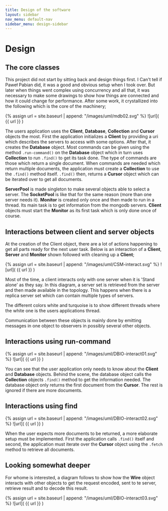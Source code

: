 ```yaml
---
title: Design of the software
layout: sidebar
nav_menu: default-nav
sidebar_menu: design-sidebar
---
```

# Design

## The core classes

This project did not start by sitting back and design things first. I Can't tell if Paweł Pabian did, it was a good and obvious setup when I took over. But later when things went complex using concurrency and all that, it was necessary to make some drawings to show how things are connected and how it could change for performance. After some work, it crystallized into the following which is the core of the machinery;

{% assign url = site.baseurl | append: "/images/uml/mdb02.svg" %}
![url]( {{ url }} )

The users application uses the **Client**, **Database**, **Collection** and **Cursor** objects the most. First the application initializes a **Client** by providing a uri which describes the servers to access with some options. After that, it creates the **Database** object. Most commands can be given using the method `.run-command()` on the **Database** object which in turn uses **Collection** to run `.find()` to get its task done. The type of commands are those which return a single document. When commands are needed which return multiple documents, the application must create a **Collection** to use the `.find()` method itself. `.find()` then, returns a **Cursor** object which can be iterated over to get all documents.

**ServerPool** is made singleton to make several objects able to select a server. The **SocketPool** is like that for the same reason (more than one server needs it). **Monitor** is created only once and then made to run in a thread. Its main task is to get information from the mongodb servers. **Client** objects must start the **Monitor** as its first task which is only done once of course.


## Interactions between client and server objects

At the creation of the Client object, there are a lot of actions happening to get all parts ready for the next user task. Below is an interaction of a **Client**, **Server** and **Monitor** shown followed with cleaning up a **Client**;

{% assign url = site.baseurl | append: "/images/uml/CSM-interact.svg" %}
![url]( {{ url }} )

Most of the time, a client interacts only with one server when it is 'Stand alone' as they say. In this diagram, a server set is retrieved from the server and then made available in the topology. This happens when there is a replica server set which can contain multiple types of servers.

The different colors white and turquoise is to show different threads where the white one is the users applications thread.

Communication between these objects is mainly done by emitting messages in one object to observers in possibly several other objects.


## Interactions using run-command

{% assign url = site.baseurl | append: "/images/uml/DBIO-interact01.svg" %}
![url]( {{ url }} )

You can see that the user application only needs to know about the **Client** and **Database** objects. Behind the scene, the database object calls the **Collection** objects `.find()` method to get the information needed. The database object only returns the first document from the **Cursor**. The rest is ignored if there are more documents.

## Interactions using find

{% assign url = site.baseurl | append: "/images/uml/DBIO-interact02.svg" %}
![url]( {{ url }} )

When the user expects more documents to be returned, a more elaborate setup must be implemented. First the application calls `.find()` itself and second, the application must iterate over the **Cursor** object using the `.fetch` method to retrieve all documents.

## Looking somewhat deeper

For whome is interested, a diagram follows to show how the **Wire** object interacts with other objects to get the request encoded, sent to te server, retrieve result and to decode this result.

{% assign url = site.baseurl | append: "/images/uml/DBIO-interact03.svg" %}
![url]( {{ url }} )

